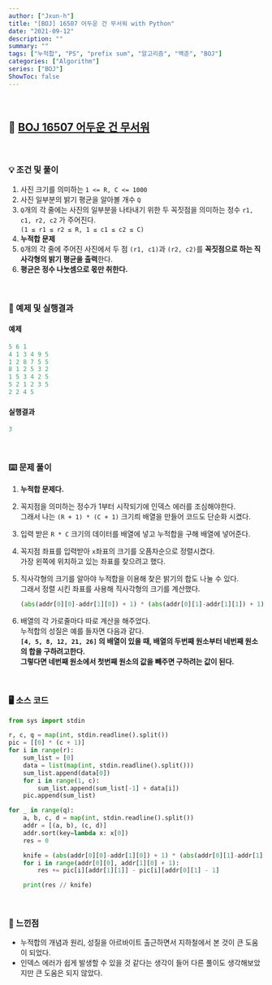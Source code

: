 ```yaml
---
author: ["Jxun-h"]
title: "[BOJ] 16507 어두운 건 무서워 with Python"
date: "2021-09-12"
description: ""
summary: ""
tags: ["누적합", "PS", "prefix sum", "알고리즘", "백준", "BOJ"]
categories: ["Algorithm"]
series: ["BOJ"]
ShowToc: false
---
```


<br>

## 📌 <a href="https://www.acmicpc.net/problem/16507" target="_blank">BOJ 16507 어두운 건 무서워</a>

<br>

### 💡 조건 및 풀이

1.  사진 크기를 의미하는 `1 <= R, C <= 1000`
2.  사진 일부분의 밝기 평균을 알아볼 개수 `Q`
3.  `Q`개의 각 줄에는 사진의 일부분을 나타내기 위한 두 꼭짓점을 의미하는 정수 `r1, c1, r2, c2` 가 주어진다.  
    `(1 ≤ r1 ≤ r2 ≤ R, 1 ≤ c1 ≤ c2 ≤ C)`
4.  **누적합 문제**
5.  `Q`개의 각 줄에 주어진 사진에서 두 점 `(r1, c1)`과 `(r2, c2)`를 **꼭짓점으로 하는 직사각형의 밝기 평균을 출력**한다.
6.  **평균은 정수 나눗셈으로 몫만 취한다.**

<br>

### 🔖 예제 및 실행결과

#### 예제

```python
5 6 1
4 1 3 4 9 5
1 2 8 7 5 5
8 1 2 5 3 2
1 5 3 4 2 5
5 2 1 2 3 5
2 2 4 5
```

#### 실행결과

```python
3
```

<br>

### ⌨️ 문제 풀이

1.  **누적합 문제다.**
2.  꼭지점을 의미하는 정수가 1부터 시작되기에 인덱스 에러를 조심해야한다.  
    그래서 나는 `(R + 1) * (C + 1)` 크기릐 배열을 만들어 코드도 단순화 시켰다.
3.  입력 받은 `R * C` 크기의 데이터를 배열에 넣고 누적합을 구해 배열에 넣어준다.
4.  꼭지점 좌표를 입력받아 `x`좌표의 크기를 오픔차순으로 정렬시켰다.  
    가장 왼쪽에 위치하고 있는 좌표를 찾으려고 했다.
5.  직사각형의 크기를 알아야 누적합을 이용해 찾은 밝기의 합도 나눌 수 있다.  
    그래서 정렬 시킨 좌표를 사용해 직사각형의 크기를 계산했다.
    
    ```python
    (abs(addr[0][0]-addr[1][0]) + 1) * (abs(addr[0][1]-addr[1][1]) + 1)
    ```
    
6.  배열의 각 가로줄마다 따로 계산을 해주었다.  
    누적합의 성질은 예를 들자면 다음과 같다.  
    **`[4, 5, 8, 12, 21, 26]` 의 배열이 있을 때, 배열의 두번째 원소부터 네번째 원소의 합을 구하려고한다.  
    그렇다면 네번째 원소에서 첫번째 원소의 값을 빼주면 구하려는 값이 된다.**

<br>

### 🖥 소스 코드

```python
from sys import stdin

r, c, q = map(int, stdin.readline().split())
pic = [[0] * (c + 1)]
for i in range(r):
    sum_list = [0]
    data = list(map(int, stdin.readline().split()))
    sum_list.append(data[0])
    for i in range(1, c):
        sum_list.append(sum_list[-1] + data[i])
    pic.append(sum_list)

for _ in range(q):
    a, b, c, d = map(int, stdin.readline().split())
    addr = [(a, b), (c, d)]
    addr.sort(key=lambda x: x[0])
    res = 0

    knife = (abs(addr[0][0]-addr[1][0]) + 1) * (abs(addr[0][1]-addr[1][1]) + 1)
    for i in range(addr[0][0], addr[1][0] + 1):
        res += pic[i][addr[1][1]] - pic[i][addr[0][1] - 1]

    print(res // knife)
```

<br>

### 💾 느낀점

-   누적합의 개념과 원리, 성질을 아르바이트 출근하면서 지하철에서 본 것이 큰 도움이 되었다.
-   인덱스 에러가 쉽게 발생할 수 있을 것 같다는 생각이 들어 다른 풀이도 생각해보았지만 큰 도움은 되지 않았다.